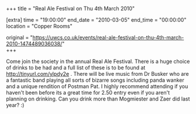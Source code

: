 +++
title = "Real Ale Festival  on Thu 4th March 2010"

[extra]
time = "19:00:00"
end_date = "2010-03-05"
end_time = "00:00:00"
location = "Copper Rooms"

original = "https://uwcs.co.uk/events/real-ale-festival-on-thu-4th-march-2010-1474489036038/"    
+++

Come join the society in the annual Real Ale Festival. There is a huge choice of drinks to be had and a full list of these is to be found at http://tinyurl.com/ylpdy2e . There will be live music from Dr Busker who are a fantastic band playing all sorts of bizarre songs including panda wanker and a unique rendition of Postman Pat. I highly recommend attending if you haven't been before its a great time for 2.50 entry even if you aren't planning on drinking. Can you drink more than Mogmiester and Zaer did last year? :)

